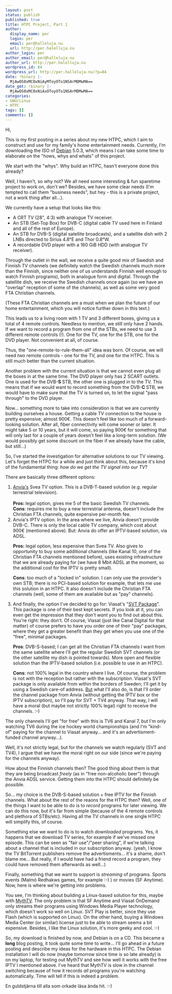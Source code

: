 ```yaml
---
layout: post
status: publish
published: true
title: HTPC Project, Part 1
author:
  display_name: per
  login: per
  email: per@halleluja.nu
  url: http://per.halelluja.nu
author_login: per
author_email: per@halleluja.nu
author_url: http://per.halelluja.nu
wordpress_id: 84
wordpress_url: http://per.halleluja.nu/?p=84
date: !binary |-
  MjAwOS0xMC0xNiAyMToyOTo1NSArMDMwMA==
date_gmt: !binary |-
  MjAwOS0xMC0xNiAxOToyOTo1NSArMDMwMA==
categories:
- GNU/Linux
- HTPC
tags: []
comments: []
---
```

<p>Hi,</p>
<p>This is my first posting in a series about my new HTPC, which I aim to construct and use for my family's home entertainment needs. Currently, I'm downloading the ISO of <a href="http://www.debian.org">Debian</a> 5.0.3, which means I can take some time to elaborate on the "hows, whys and whats" of this project.</p>
<p>We start with the "whys". Why build an HTPC, hasn't everyone done this already?</p>

<p>Well, I haven't, so why not? We all need some interesting &amp; fun sparetime project to work on, don't we? Besides, we have some clear needs (I'm tempted to call them "business needs", but hey - this is a private project, not a work thing after all...).</p>
<p>We currently have a setup that looks like this:</p>
<ul>
<li>A CRT TV (28", 4:3) with analogue TV receiver.</li>
<li>An STB (Set-Top Box) for DVB-C (digital cable TV used here in Finland and all of the rest of Europe).</li>
<li>An STB for DVB-S (digital satellite broadcasts), and a satellite dish with 2 LNBs directed to Sirius 4.8°E and Thor 0.8°W.</li>
<li>A recordable DVD player with a 160 GiB HDD (with analogue TV receiver).</li>
</ul>
<p>Through the outlet in the wall, we receive a quite good mix of Swedish and Finnish TV channels (we definitely watch the Swedish channels much more than the Finnish, since neither one of us understands Finnish well enough to watch Finnish programs), both in analogue form and digital. Through the satellite dish, we receive the Swedish channels once again (so we have an "overlap" reception of some of the channels), as well as some very good FTA Christian channels.</p>
<p>(These FTA Christian channels are a must when we plan the future of our home entertainment, which you will notice further down in this text.)</p>
<p>This leads us to a living room with 1 TV and 3 different boxes, giving us a total of 4 remote controls. Needless to mention, we still only have 2 hands. If we want to record a program from one of the STBs, we need to use 3 different remote controls (!). One for the TV, one for the STB, one for the DVD player. Not convenient at all, of course.</p>
<p>Thus, the "one-remote-to-rule-them-all" idea was born. Of course, we will need <em>two</em> remote controls - one for the TV, and one for the HTPC. This is still much better than the current situation.</p>
<p>Another problem with the current situation is that we cannot even plug all the boxes in at the same time. The DVD player only has 2 SCART outlets. One is used for the DVB-<strong>S </strong>STB, the other one is plugged in to the TV. This means that if we would want to record something from the DVB-<strong>C </strong>STB, we would have to make sure that the TV is turned on, to let the signal "pass through" to the DVD player.</p>
<p>Now... something more to take into consideration is that we are currently building ourselves a house. Getting a cable TV connection to the house is pretty expensive; almost 900€. This doesn't feel like too much of a forward-looking solution. After all, fiber connectivity will come sooner or later. It might take 5 or 10 years, but it will come, so paying 900€ for something that will only last for a couple of years doesn't feel like a long-term solution. (We would possibly get some discount on the fiber if we already have the cable, but still...)</p>
<p>So, I've started the investigation for alternative solutions to our TV viewing. Let's forget the HTPC for a while and just think about this, because it's kind of the fundamental thing: <em>how do we get the TV signal into our TV</em>?</p>
<p>There are basically three different options:</p>
<ol>
<li><a href="http://www.anvia.fi">Anvia's</a> Svea TV option. This is a DVB-T-based solution (e.g. regular terrestrial television).<br />
<strong><br />
Pros: </strong>legal option, gives me 5 of the basic Swedish TV channels.<br />
<strong>Cons</strong>: requires me to buy a new terrestrial antenna, doesn't include the Christian FTA channels, quite expensive per-month fee.</li>
<li>Anvia's IPTV option. In the area where we live, Anvia doesn't provide DVB-C. There is only the local cable TV company, which cost about 900€ (mentioned above). But: Anvia do offer an IPTV-based solution, via ADSL.
<p><strong>Pros:</strong> legal option, less expensive than Svea TV. Also gives to opportunity to buy some additional channels (like Kanal 10, one of the Christian FTA channels mentioned before), uses existing infrastructure that we are already paying for (we have 8 Mbit ADSL at the moment, so the additional cost for the IPTV is pretty small).</p>
<p><strong>Cons</strong>: too much of a "locked in" solution. I can only use the provider's own STB; there is no PCI-based solution for example, that lets me use this solution in an HTPC. It also doesn't include the Christian FTA channels (well, some of them are available but as "pay" channels).</li>
<li>And finally, the option I've decided to go for: Viasat's "<a href="http://www.viasat.se/svt">SVT Package</a>". This package is one of their best kept secrets. If you look at it, you can even get the impression that they don't <em>want</em> you to find out about this. You're right: they don't. Of course, Viasat (just like Canal Digital for that matter) of course prefers to have you order one of their "pay" packages, where they get a greater benefit than they get when you use one of the "free", minimal packages.
<p><strong> </strong><strong>Pros</strong>: DVB-S-based; I can get all the Christian FTA channels I want from the same satellite where I'll get the regular Swedish SVT channels (or the other satellite my dish is pointed towards). More open and flexible solution than the IPTV-based solution (i.e. possible to use in an HTPC).</p>
<p><strong>Cons</strong>: not 100% legal in the country where I live. Of course, the problem is not with the reception but rather with the subscription. Viasat's SVT package is only available from within the borders of Sweden; I'll get it by using a Swedish care-of address. <span style="text-decoration: underline;">But</span> what I'll also do, is that I'll order the channel package from Anvia (without getting the IPTV box or the IPTV subscription), so I'll pay for SVT + TV4 anyway. That way, I will have a moral (but maybe not strictly 100% legal) right to receive the channels. :-)</li>
</ol>
<p>The only channels I'll get "for free" with this is TV6 and Kanal 7, but I'm only watching TV6 during the ice hockey world championships (and I'm "kind-of" paying for the channel to Viasat anyway... and it's an advertisment-funded channel anyway...).</p>
<p>Well, it's not strictly legal, but for the channels we watch regularly (SVT and TV4), I argue that we have the moral right on our side (since we're paying for the channels anyway).</p>
<p>How about the Finnish channels then? The good thing about them is that they are being broadcast <em>freely</em> (as in "free non-alcoholic beer") through the Anvia ADSL service. Getting them into the HTPC should definitely be possible.</p>
<p>So... my choice is the DVB-S-based solution + free IPTV for the Finnish channels. What about the rest of the reaons for the HTPC then? Well, one of the things I want to be able to do is to <em>record</em> programs for later viewing. We can do this now, but it's far from simple (because of the 4 remote controls and plethora of STBs/etc). Having all the TV channels in one single HTPC will simplify this, of course.</p>
<p>Something else we want to do is to watch <em>downloaded</em> programs. Yes, it happens that we download TV series, for example if we've missed one episode. This can be seen as "fair use"/"peer sharing", if we're talking about a channel that is included in our subscription anyway. (yeah, I know the TV BitTorrent publishers remove the advertisments... it's a shame, don't blame me... But really, if I would have had a friend record a program, they could have removed them afterwards as well...)</p>
<p>Finally, something that we want to support is <em>streaming</em> of programs. Sports events (Malmö Redhakws games, for example :-) ) or movies (SF Anytime). Now, here is where we're getting into problems.</p>
<p>You see, I'm thinking about building a Linux-based solution for this, maybe with <a href="http://www.mythtv.org">MythTV</a>. The only problem is that SF Anytime and Viasat OnDemand only streams their programs using Windows Media Player technology, which doesn't work so well on Linux. SVT Play is better, since they use Flash (which is supported on Linux). On the other hand, buying a Windows Media Center (or similar) license just to be able to stream seems a bit expensive. Besides, I like the Linux solution, it's more geeky and cool. :-)</p>
<p>So, my download is finished by now, and Debian is on a CD. This became a <strong>long</strong> blog posting, it took quite some time to write... I'll go ahead in a future posting and describe my ideas for the hardware in this HTPC. The Debian installation I will do now (maybe tomorrow since time is so late already) is on my laptop, for testing out MythTV and see how well it works with the free IPTV I mentioned above. I've heard that MythTV is slow in the channel switching because of how it records <em>all</em> programs you're watching automatically. Time will tell if this is indeed a problem.</p>
<p>En guldstjärna till alla som orkade läsa ända hit. :-)</p>
